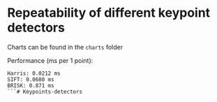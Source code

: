 # Repeatability of different keypoint detectors 

Charts can be found in the `charts` folder

Performance (ms per 1 point):
```
Harris: 0.0212 ms
SIFT: 0.0680 ms
BRISK: 0.871 ms
```# Keypoints-detectors
